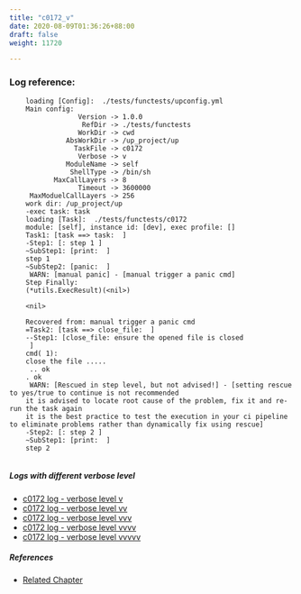 ```yaml
---
title: "c0172_v"
date: 2020-08-09T01:36:26+88:00
draft: false
weight: 11720

---
```


### Log reference: <no value>

```
    loading [Config]:  ./tests/functests/upconfig.yml
    Main config:
                 Version -> 1.0.0
                  RefDir -> ./tests/functests
                 WorkDir -> cwd
              AbsWorkDir -> /up_project/up
                TaskFile -> c0172
                 Verbose -> v
              ModuleName -> self
               ShellType -> /bin/sh
           MaxCallLayers -> 8
                 Timeout -> 3600000
     MaxModuelCallLayers -> 256
    work dir: /up_project/up
    -exec task: task
    loading [Task]:  ./tests/functests/c0172
    module: [self], instance id: [dev], exec profile: []
    Task1: [task ==> task:  ]
    -Step1: [: step 1 ]
    ~SubStep1: [print:  ]
    step 1
    ~SubStep2: [panic:  ]
     WARN: [manual panic] - [manual trigger a panic cmd]
    Step Finally:
    (*utils.ExecResult)(<nil>)
    
    <nil>
    
    Recovered from: manual trigger a panic cmd
    =Task2: [task ==> close_file:  ]
    --Step1: [close_file: ensure the opened file is closed
     ]
    cmd( 1):
    close the file .....
     .. ok
    . ok
     WARN: [Rescued in step level, but not advised!] - [setting rescue to yes/true to continue is not recommended
    it is advised to locate root cause of the problem, fix it and re-run the task again
    it is the best practice to test the execution in your ci pipeline to eliminate problems rather than dynamically fix using rescue]
    -Step2: [: step 2 ]
    ~SubStep1: [print:  ]
    step 2
    
```

##### Logs with different verbose level
* [c0172 log - verbose level v](../../logs/c0172_v)
* [c0172 log - verbose level vv](../../logs/c0172_vv)
* [c0172 log - verbose level vvv](../../logs/c0172_vvv)
* [c0172 log - verbose level vvvv](../../logs/c0172_vvvv)
* [c0172 log - verbose level vvvvv](../../logs/c0172_vvvvv)

##### References
* [Related Chapter](../../flow-controll/c0172)
